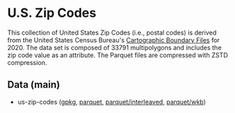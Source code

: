 
# U.S. Zip Codes

This collection of United States Zip Codes (i.e., postal codes) is derived from the United States Census Bureau's [Cartographic Boundary Files](https://www.census.gov/geographies/mapping-files/time-series/geo/cartographic-boundary.2020.html#list-tab-1883739534) for 2020. The data set is composed of 33791 multipolygons and includes the zip code value as an attribute. The Parquet files are compressed with ZSTD compression.

<!-- begin file listing -->


## Data (main)

- us-zip-codes ([gpkg](https://github.com/geoarrow/geoarrow-data/releases/download/latest-dev/us-zip-codes.gpkg), [parquet](https://github.com/geoarrow/geoarrow-data/releases/download/latest-dev/us-zip-codes.parquet), [parquet/interleaved](https://github.com/geoarrow/geoarrow-data/releases/download/latest-dev/us-zip-codes-interleaved.parquet), [parquet/wkb](https://github.com/geoarrow/geoarrow-data/releases/download/latest-dev/us-zip-codes-wkb.parquet))
